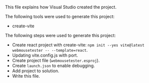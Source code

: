This file explains how Visual Studio created the project.

The following tools were used to generate this project:
- create-vite

The following steps were used to generate this project:
- Create react project with create-vite: `npm init --yes vite@latest webmousetester -- --template=react`.
- Updating vite.config.js with port.
- Create project file (`webmousetester.esproj`).
- Create `launch.json` to enable debugging.
- Add project to solution.
- Write this file.
